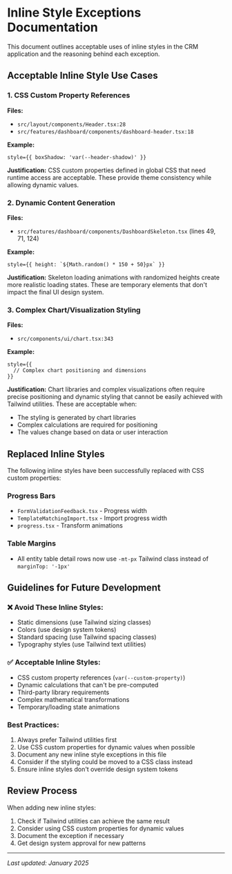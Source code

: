 # Inline Style Exceptions Documentation

This document outlines acceptable uses of inline styles in the CRM application and the reasoning behind each exception.

## Acceptable Inline Style Use Cases

### 1. CSS Custom Property References

**Files:**
- `src/layout/components/Header.tsx:28`
- `src/features/dashboard/components/dashboard-header.tsx:18`

**Example:**
```tsx
style={{ boxShadow: 'var(--header-shadow)' }}
```

**Justification:** CSS custom properties defined in global CSS that need runtime access are acceptable. These provide theme consistency while allowing dynamic values.

### 2. Dynamic Content Generation

**Files:**
- `src/features/dashboard/components/DashboardSkeleton.tsx` (lines 49, 71, 124)

**Example:**
```tsx
style={{ height: `${Math.random() * 150 + 50}px` }}
```

**Justification:** Skeleton loading animations with randomized heights create more realistic loading states. These are temporary elements that don't impact the final UI design system.

### 3. Complex Chart/Visualization Styling

**Files:**
- `src/components/ui/chart.tsx:343`

**Example:**
```tsx
style={{
  // Complex chart positioning and dimensions
}}
```

**Justification:** Chart libraries and complex visualizations often require precise positioning and dynamic styling that cannot be easily achieved with Tailwind utilities. These are acceptable when:
- The styling is generated by chart libraries
- Complex calculations are required for positioning
- The values change based on data or user interaction

## Replaced Inline Styles

The following inline styles have been successfully replaced with CSS custom properties:

### Progress Bars
- `FormValidationFeedback.tsx` - Progress width
- `TemplateMatchingImport.tsx` - Import progress width  
- `progress.tsx` - Transform animations

### Table Margins
- All entity table detail rows now use `-mt-px` Tailwind class instead of `marginTop: '-1px'`

## Guidelines for Future Development

### ❌ Avoid These Inline Styles:
- Static dimensions (use Tailwind sizing classes)
- Colors (use design system tokens)
- Standard spacing (use Tailwind spacing classes)
- Typography styles (use Tailwind text utilities)

### ✅ Acceptable Inline Styles:
- CSS custom property references (`var(--custom-property)`)
- Dynamic calculations that can't be pre-computed
- Third-party library requirements
- Complex mathematical transformations
- Temporary/loading state animations

### Best Practices:
1. Always prefer Tailwind utilities first
2. Use CSS custom properties for dynamic values when possible
3. Document any new inline style exceptions in this file
4. Consider if the styling could be moved to a CSS class instead
5. Ensure inline styles don't override design system tokens

## Review Process

When adding new inline styles:
1. Check if Tailwind utilities can achieve the same result
2. Consider using CSS custom properties for dynamic values
3. Document the exception if necessary
4. Get design system approval for new patterns

---

*Last updated: January 2025*